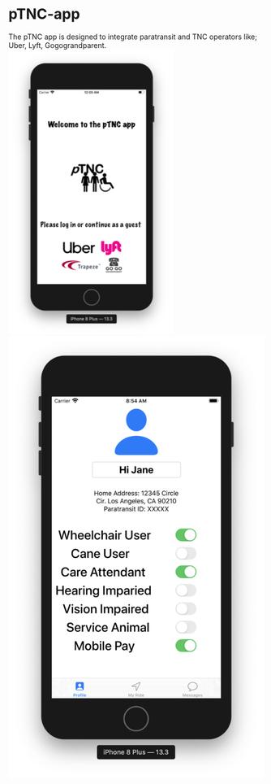 # pTNC-app
The pTNC app is designed to integrate paratransit and TNC operators like; Uber, Lyft, Gogograndparent. 
![](Images/Picture1.png)
![](Images/profile.png) 

